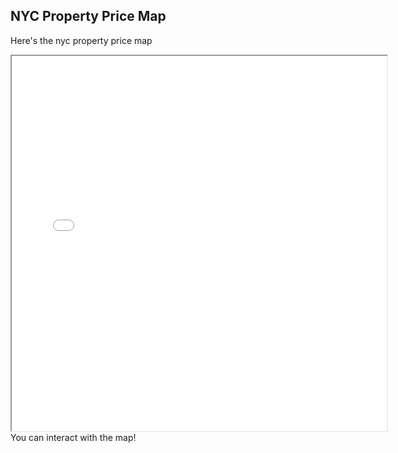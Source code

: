 ## NYC Property Price Map
Here's the nyc property price map
 <iframe src="map.html" height="600" width="600"></iframe> 
 You can interact with the map!
